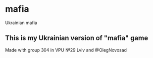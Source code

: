 # mafia

Ukrainian mafia

## This is my Ukrainian version of "mafia" game

Made with group 304 in VPU №29 Lviv and @OlegNovosad
